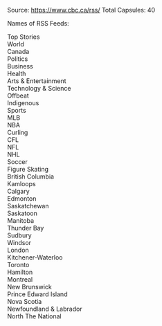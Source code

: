 Source: https://www.cbc.ca/rss/
Total Capsules: 40

Names of RSS Feeds:

Top Stories  
World   
Canada  
Politics  
Business  
Health   
Arts & Entertainment  
Technology & Science  
Offbeat   
Indigenous  
Sports  
MLB  
NBA  
Curling  
CFL   
NFL   
NHL   
Soccer    
Figure Skating    
British Columbia    
Kamloops   
Calgary   
Edmonton   
Saskatchewan   
Saskatoon   
Manitoba  
Thunder Bay   
Sudbury   
Windsor   
London   
Kitchener-Waterloo   
Toronto   
Hamilton   
Montreal   
New Brunswick    
Prince Edward Island    
Nova Scotia    
Newfoundland & Labrador    
North 
The National  
